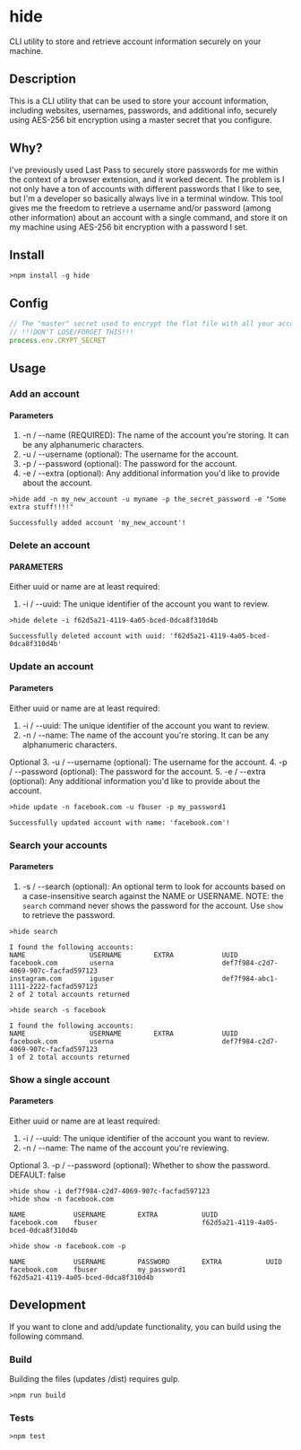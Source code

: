 # hide

CLI utility to store and retrieve account information securely on your machine.

## Description

This is a CLI utility that can be used to store your account information,
including websites, usernames, passwords, and additional info, securely using
AES-256 bit encryption using a master secret that you configure.

## Why?

I've previously used Last Pass to securely store passwords for me within the
context of a browser extension, and it worked decent. The problem is I not only
have a ton of accounts with different passwords that I like to see,
but I'm a developer so basically always live in a terminal window.
This tool gives me the freedom to retrieve a username and/or password (among other information)
about an account with a single command, and store it on my machine using AES-256
bit encryption with a password I set.

## Install

```
>npm install -g hide
```

## Config

```js
// The "master" secret used to encrypt the flat file with all your accounts and passwords.
// !!!DON'T LOSE/FORGET THIS!!!
process.env.CRYPT_SECRET
```

## Usage

### Add an account

#### Parameters

1. -n / --name (REQUIRED): The name of the account you're storing. It can be any alphanumeric characters.
2. -u / --username (optional): The username for the account.
3. -p / --password (optional): The password for the account.
4. -e / --extra (optional): Any additional information you'd like to provide about the account.

```
>hide add -n my_new_account -u myname -p the_secret_password -e "Some extra stuff!!!!"

Successfully added account 'my_new_account'!

```

### Delete an account

#### PARAMETERS
Either uuid or name are at least required:
1. -i / --uuid: The unique identifier of the account you want to review.

```
>hide delete -i f62d5a21-4119-4a05-bced-0dca8f310d4b

Successfully deleted account with uuid: 'f62d5a21-4119-4a05-bced-0dca8f310d4b'

```

### Update an account

#### Parameters
Either uuid or name are at least required:
1. -i / --uuid: The unique identifier of the account you want to review.
2. -n / --name: The name of the account you're storing. It can be any alphanumeric characters.

Optional
3. -u / --username (optional): The username for the account.
4. -p / --password (optional): The password for the account.
5. -e / --extra (optional): Any additional information you'd like to provide about the account.

```
>hide update -n facebook.com -u fbuser -p my_password1

Successfully updated account with name: 'facebook.com'!

```

### Search your accounts

#### Parameters

1. -s / --search (optional): An optional term to look for accounts based on
a case-insensitive search against the NAME or USERNAME.
NOTE: the `search` command never shows the password for the account. Use `show` to retrieve the password.

```
>hide search

I found the following accounts:
NAME                USERNAME        EXTRA            UUID                                
facebook.com        userna                           def7f984-c2d7-4069-907c-facfad597123
instagram.com       iguser                           def7f984-abc1-1111-2222-facfad597123
2 of 2 total accounts returned

>hide search -s facebook

I found the following accounts:
NAME                USERNAME        EXTRA            UUID                                
facebook.com        userna                           def7f984-c2d7-4069-907c-facfad597123
1 of 2 total accounts returned
```

### Show a single account

#### Parameters
Either uuid or name are at least required:
1. -i / --uuid: The unique identifier of the account you want to review.
2. -n / --name: The name of the account you're reviewing.

Optional
3. -p / --password (optional): Whether to show the password. DEFAULT: false

```
>hide show -i def7f984-c2d7-4069-907c-facfad597123
>hide show -n facebook.com

NAME            USERNAME        EXTRA           UUID                                
facebook.com    fbuser                          f62d5a21-4119-4a05-bced-0dca8f310d4b

>hide show -n facebook.com -p

NAME            USERNAME        PASSWORD        EXTRA           UUID                                
facebook.com    fbuser          my_password1                    f62d5a21-4119-4a05-bced-0dca8f310d4b
```

## Development

If you want to clone and add/update functionality, you can build
using the following command.

### Build

Building the files (updates /dist) requires gulp.

```
>npm run build
```

### Tests

```
>npm test
```
